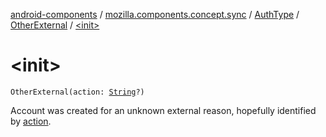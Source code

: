 [android-components](../../../index.md) / [mozilla.components.concept.sync](../../index.md) / [AuthType](../index.md) / [OtherExternal](index.md) / [&lt;init&gt;](./-init-.md)

# &lt;init&gt;

`OtherExternal(action: `[`String`](https://kotlinlang.org/api/latest/jvm/stdlib/kotlin/-string/index.html)`?)`

Account was created for an unknown external reason, hopefully identified by [action](action.md).

